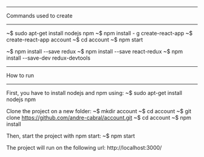 ***********************
Commands used to create
***********************

~$ sudo apt-get install nodejs npm
~$ npm install - g create-react-app
~$ create-react-app account 
~$ cd account
~$ npm start

~$ npm install --save redux
~$ npm install --save react-redux
~$ npm install --save-dev redux-devtools

**********
How to run
**********

First, you have to install nodejs and npm using:
~$ sudo apt-get install nodejs npm

Clone the project on a new folder:
~$ mkdir account
~$ cd account
~$ git clone https://github.com/andre-cabral/account.git
~$ cd account
~$ npm install

Then, start the project with npm start:
~$ npm start

The project will run on the following url:
http://localhost:3000/